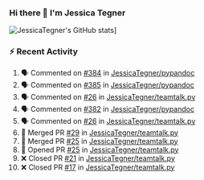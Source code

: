 ### Hi there 👋 I'm Jessica Tegner

![JessicaTegner's GitHub stats](https://github-readme-stats.vercel.app/api?username=jessicategner)]


### :zap: Recent Activity

<!--START_SECTION:activity-->
1. 🗣 Commented on [#384](https://github.com/JessicaTegner/pypandoc/pull/384#issuecomment-2534477333) in [JessicaTegner/pypandoc](https://github.com/JessicaTegner/pypandoc)
2. 🗣 Commented on [#385](https://github.com/JessicaTegner/pypandoc/issues/385#issuecomment-2534325646) in [JessicaTegner/pypandoc](https://github.com/JessicaTegner/pypandoc)
3. 🗣 Commented on [#26](https://github.com/JessicaTegner/teamtalk.py/issues/26#issuecomment-2524823794) in [JessicaTegner/teamtalk.py](https://github.com/JessicaTegner/teamtalk.py)
4. 🗣 Commented on [#382](https://github.com/JessicaTegner/pypandoc/pull/382#issuecomment-2509683113) in [JessicaTegner/pypandoc](https://github.com/JessicaTegner/pypandoc)
5. 🗣 Commented on [#26](https://github.com/JessicaTegner/teamtalk.py/issues/26#issuecomment-2509682066) in [JessicaTegner/teamtalk.py](https://github.com/JessicaTegner/teamtalk.py)
6. 🎉 Merged PR [#29](https://github.com/JessicaTegner/teamtalk.py/pull/29) in [JessicaTegner/teamtalk.py](https://github.com/JessicaTegner/teamtalk.py)
7. 🎉 Merged PR [#25](https://github.com/JessicaTegner/teamtalk.py/pull/25) in [JessicaTegner/teamtalk.py](https://github.com/JessicaTegner/teamtalk.py)
8. 💪 Opened PR [#25](https://github.com/JessicaTegner/teamtalk.py/pull/25) in [JessicaTegner/teamtalk.py](https://github.com/JessicaTegner/teamtalk.py)
9. ❌ Closed PR [#21](https://github.com/JessicaTegner/teamtalk.py/pull/21) in [JessicaTegner/teamtalk.py](https://github.com/JessicaTegner/teamtalk.py)
10. ❌ Closed PR [#17](https://github.com/JessicaTegner/teamtalk.py/pull/17) in [JessicaTegner/teamtalk.py](https://github.com/JessicaTegner/teamtalk.py)
<!--END_SECTION:activity-->
